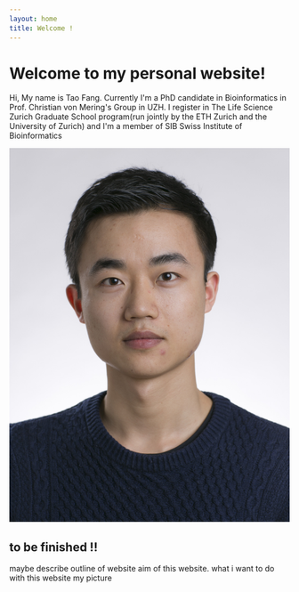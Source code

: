 ```yaml
---
layout: home
title: Welcome !
---
```

# Welcome to my personal website!

Hi, My name is Tao Fang. Currently I'm a PhD candidate in Bioinformatics in  Prof. Christian von Mering's Group in UZH.
I register in The Life Science Zurich Graduate School program(run jointly by the ETH Zurich and the University of Zurich) and I'm a  member of SIB Swiss Institute of Bioinformatics

![me](assets/img/me.jpg)

## to be finished !!
maybe describe outline of website
aim of this website.
what i want to do with this website
my picture
